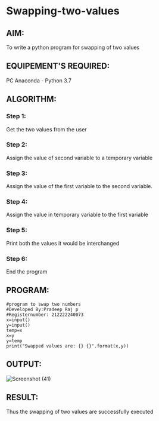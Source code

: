 # Swapping-two-values
## AIM:
To write a python program for swapping of two values
## EQUIPEMENT'S REQUIRED: 
PC
Anaconda - Python 3.7
## ALGORITHM: 
### Step 1:
Get the two values from the user
### Step 2: 
Assign the value of second variable to a temporary variable 
### Step 3: 
Assign the value of the first variable to the second variable.
### Step 4:  
Assign the value in temporary variable to the first variable
### Step 5: 
Print both the values it would be interchanged
### Step 6: 
End the program
## PROGRAM:
```
#program to swap two numbers
#Developed By:Pradeep Raj p
#Registernumber: 212222240073
x=input()
y=input()
temp=x
x=y
y=temp
print("Swapped values are: {} {}".format(x,y))
```
## OUTPUT:
![Screenshot (41)](https://user-images.githubusercontent.com/118707347/233820638-ad891cd2-bf5f-4d60-84b2-32db80b42efe.png)

## RESULT:
Thus the swapping of two values are successfully executed



